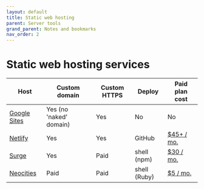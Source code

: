 ```yaml
---
layout: default
title: Static web hosting
parent: Server tools
grand_parent: Notes and bookmarks
nav_order: 2
---
```


# Static web hosting services

| Host | Custom domain | Custom HTTPS | Deploy | Paid plan cost |
|------|---------------|--------------|--------|----------------|
| [Google Sites](https://sites.google.com) | Yes (no 'naked' domain) | Yes | No | No |
| [Netlify](https://www.netlify.com/) | Yes | Yes | GitHub | [$45+ / mo.](https://www.netlify.com/pricing/)
| [Surge](https://surge.sh/) | Yes | Paid | shell (npm) | [$30 / mo.](https://surge.sh/pricing)
| [Neocities](https://neocities.org/) | Paid | Paid | shell (Ruby) | [$5 / mo.](https://neocities.org/supporter)